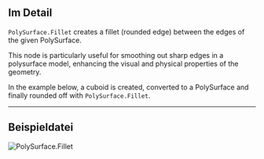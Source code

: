 ## Im Detail
`PolySurface.Fillet` creates a fillet (rounded edge) between the edges of the given PolySurface.

This node is particularly useful for smoothing out sharp edges in a polysurface model, enhancing the visual and physical properties of the geometry.

In the example below, a cuboid is created, converted to a PolySurface and finally rounded off with `PolySurface.Fillet`.
___
## Beispieldatei

![PolySurface.Fillet](./Autodesk.DesignScript.Geometry.PolySurface.Fillet_img.jpg)
